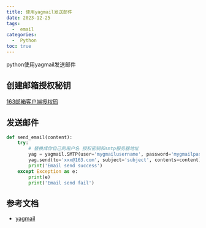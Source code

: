 ```yaml
---
title: 使用yagmail发送邮件
date: 2023-12-25
tags:
  -  email
categories:
  -  Python
toc: true
---
```


python使用yagmail发送邮件

<!-- more -->



## 创建邮箱授权秘钥

[163邮箱客户端授权码](https://qiye.163.com/help/af988e.html)

## 发送邮件

```python
def send_email(content):
    try:
        # 替换成你自己的用户名 授权密钥和smtp服务器地址
        yag = yagmail.SMTP(user='mygmailusername', password='mygmailpassword', host='smtp.163.com')
        yag.send(to='xxx@163.com', subject='subject', contents=content)
        print('Email send success')
    except Exception as e:
        print(e)
        print('Email send fail')

```

## 参考文档

- [yagmail](https://github.com/kootenpv/yagmail#username-and-password)
